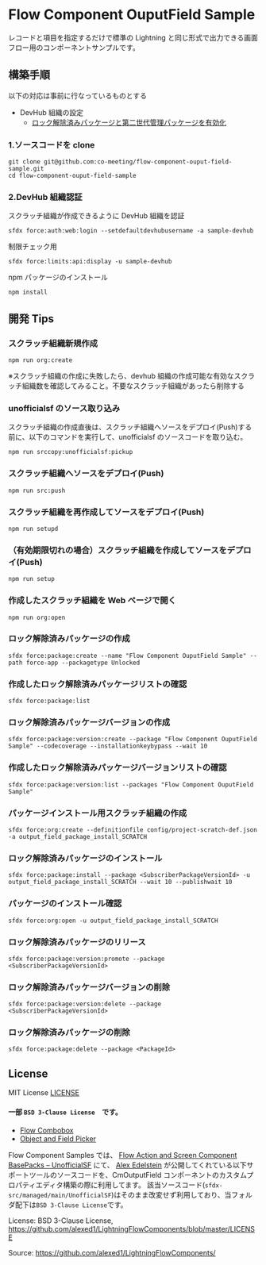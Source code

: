 # Flow Component OuputField Sample

レコードと項目を指定するだけで標準の Lightning と同じ形式で出力できる画面フロー用のコンポーネントサンプルです。

## 構築手順

以下の対応は事前に行なっているものとする

- DevHub 組織の設定
  - [ロック解除済みパッケージと第二世代管理パッケージを有効化](https://developer.salesforce.com/docs/atlas.ja-jp.230.0.sfdx_dev.meta/sfdx_dev/sfdx_setup_enable_secondgen_pkg.htm)

### 1.ソースコードを clone

```
git clone git@github.com:co-meeting/flow-component-ouput-field-sample.git
cd flow-component-ouput-field-sample
```

### 2.DevHub 組織認証

スクラッチ組織が作成できるように DevHub 組織を認証

```
sfdx force:auth:web:login --setdefaultdevhubusername -a sample-devhub
```

制限チェック用

```
sfdx force:limits:api:display -u sample-devhub
```

npm パッケージのインストール

```
npm install
```

## 開発 Tips

### スクラッチ組織新規作成

```
npm run org:create
```

※スクラッチ組織の作成に失敗したら、devhub 組織の作成可能な有効なスクラッチ組織数を確認してみること。不要なスクラッチ組織があったら削除する

### unofficialsf のソース取り込み

スクラッチ組織の作成直後は、スクラッチ組織へソースをデプロイ(Push)する前に、以下のコマンドを実行して、unofficialsf のソースコードを取り込む。

```
npm run srccopy:unofficialsf:pickup
```

### スクラッチ組織へソースをデプロイ(Push)

```
npm run src:push
```

### スクラッチ組織を再作成してソースをデプロイ(Push)

```
npm run setupd
```

### （有効期限切れの場合）スクラッチ組織を作成してソースをデプロイ(Push)

```
npm run setup
```

### 作成したスクラッチ組織を Web ページで開く

```
npm run org:open
```

### ロック解除済みパッケージの作成

```
sfdx force:package:create --name "Flow Component OuputField Sample" --path force-app --packagetype Unlocked
```

### 作成したロック解除済みパッケージリストの確認

```
sfdx force:package:list
```

### ロック解除済みパッケージバージョンの作成

```
sfdx force:package:version:create --package "Flow Component OuputField Sample" --codecoverage --installationkeybypass --wait 10
```

### 作成したロック解除済みパッケージバージョンリストの確認

```
sfdx force:package:version:list --packages "Flow Component OuputField Sample"
```

### パッケージインストール用スクラッチ組織の作成

```
sfdx force:org:create --definitionfile config/project-scratch-def.json -a output_field_package_install_SCRATCH
```

### ロック解除済みパッケージのインストール

```
sfdx force:package:install --package <SubscriberPackageVersionId> -u output_field_package_install_SCRATCH --wait 10 --publishwait 10
```

### パッケージのインストール確認

```
sfdx force:org:open -u output_field_package_install_SCRATCH
```

### ロック解除済みパッケージのリリース

```
sfdx force:package:version:promote --package <SubscriberPackageVersionId>
```

### ロック解除済みパッケージバージョンの削除

```
sfdx force:package:version:delete --package <SubscriberPackageVersionId>
```

### ロック解除済みパッケージの削除

```
sfdx force:package:delete --package <PackageId>
```

## License

MIT License
[LICENSE](LICENSE)

#### 一部 `BSD 3-Clause License`　です。

- [Flow Combobox](https://unofficialsf.com/develop-custom-property-editors-quickly-with-flowcombobox/)
- [Object and Field Picker](https://unofficialsf.com/add-an-object-and-field-picklist-pair-to-your-flow/)

Flow Component Samples では、 [Flow Action and Screen Component BasePacks – UnofficialSF](https://unofficialsf.com/flow-action-and-screen-component-basepacks/) にて、 [Alex Edelstein](https://unofficialsf.com/author/alexed1000/) が公開してくれている以下サポートツールのソースコードを、CmOutputField コンポーネントのカスタムプロパティエディタ構築の際に利用してます。
該当ソースコード(`sfdx-src/managed/main/UnofficialSF`)はそのまま改変せず利用しており、当フォルダ配下は`BSD 3-Clause License`です。

License:
BSD 3-Clause License, https://github.com/alexed1/LightningFlowComponents/blob/master/LICENSE

Source:
https://github.com/alexed1/LightningFlowComponents/
